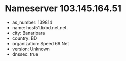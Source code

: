 # Nameserver 103.145.164.51

* as_number: 139814
* name: host51.lixbd.net.net.
* city: Banaripara
* country: BD
* organization: Speed 69.Net
* version: Unknown
* dnssec: true
